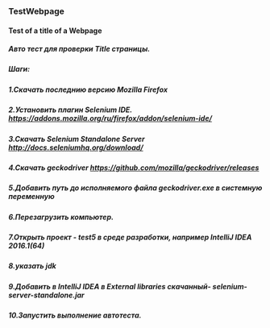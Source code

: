 ### TestWebpage
#### Test of a title of a Webpage
##### Авто тест для проверки Title страницы.
##### Шаги:
##### 1.Скачать последнию версию Mozilla Firefox
##### 2.Установить плагин Selenium IDE. https://addons.mozilla.org/ru/firefox/addon/selenium-ide/
##### 3.Скачать Selenium Standalone Server http://docs.seleniumhq.org/download/
##### 4.Скачать geckodriver  https://github.com/mozilla/geckodriver/releases
##### 5.Добавить путь до исполняемого файла geckodriver.exe в системную переменную
##### 6.Перезагрузить компьютер. 
##### 7.Открыть проект - test5 в среде разработки, например IntelliJ IDEA 2016.1(64)
##### 8.указать jdk
##### 9.Добавить в IntelliJ IDEA в External libraries скачанный- selenium-server-standalone.jar
##### 10.Запустить выполнение автотеста.

